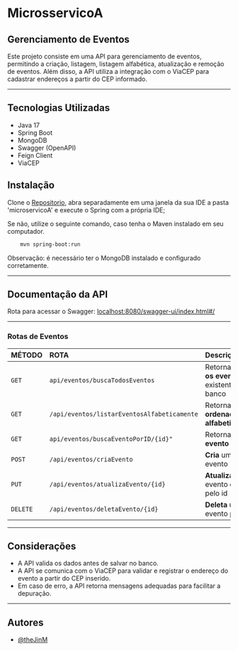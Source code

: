 ﻿# MicrosservicoA
 ## Gerenciamento de Eventos

Este projeto consiste em uma API para gerenciamento de eventos, permitindo a criação, listagem, listagem alfabética, atualização e remoção de eventos. Além disso, a API utiliza a integração com o ViaCEP para cadastrar endereços a partir do CEP informado.

---

## Tecnologias Utilizadas
- Java 17
- Spring Boot
- MongoDB
- Swagger (OpenAPI)
- Feign Client
- ViaCEP

## Instalação

Clone o [Repositorio](https://github.com/thejinM/Desafio3_CompassUOL.git), abra separadamente em uma janela da sua IDE a pasta 'microservicoA' e execute o Spring com a própria IDE;

Se não, utilize o seguinte comando, caso tenha o Maven instalado em seu computador.

```bash
    mvn spring-boot:run  
```

Observação: é necessário ter o MongoDB instalado e configurado corretamente.

---

## Documentação da API

Rota para acessar o Swagger: [localhost:8080/swagger-ui/index.html#/](http://localhost:8080/swagger-ui/index.html#/)

---

### Rotas de Eventos

| MÉTODO  | ROTA                               | Descrição                                     |
|:--------|:-----------------------------------| :---------------------------------------------|
| `GET`   | `api/eventos/buscaTodosEventos`               | Retorna **todos os eventos** existentes no banco  |
| `GET`   | `/api/eventos/listarEventosAlfabeticamente`| Retorna **eventos ordenados alfabeticamente** |
| `GET`   | `api/eventos/buscaEventoPorID/{id}"`| Retorna um **evento** pelo id  |
| `POST`  | `/api/eventos/criaEvento`          | **Cria** um novo evento                       |
| `PUT`   | `/api/eventos/atualizaEvento/{id}` | **Atualiza** um evento existente pelo id      |
| `DELETE`| `/api/eventos/deletaEvento/{id}`   | **Deleta** um evento pelo id                  |


___


## Considerações

- A API valida os dados antes de salvar no banco.
- A API se comunica com o ViaCEP para validar e registrar o endereço do evento a partir do CEP inserido.
- Em caso de erro, a API retorna mensagens adequadas para facilitar a depuração.

---

## Autores
- [@theJinM](https://github.com/theJinM)

